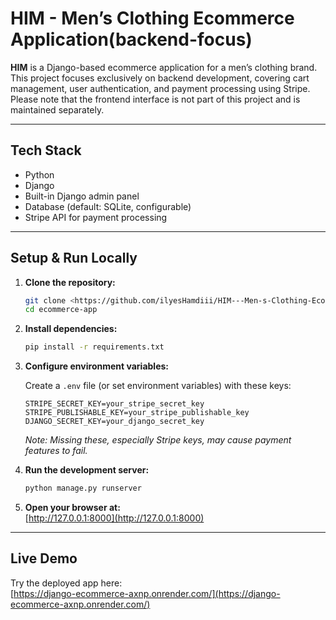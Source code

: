 # HIM - Men’s Clothing Ecommerce Application(backend-focus)

**HIM** is a Django-based ecommerce application for a men’s clothing brand.
This project focuses exclusively on backend development, covering cart management, user authentication, and payment processing using Stripe.
Please note that the frontend interface is not part of this project and is maintained separately.

---

## Tech Stack

- Python
- Django
- Built-in Django admin panel
- Database (default: SQLite, configurable)
- Stripe API for payment processing

---

## Setup & Run Locally

1. **Clone the repository:**
   ```bash
   git clone <https://github.com/ilyesHamdiii/HIM---Men-s-Clothing-Ecommerce-Application.git>
   cd ecommerce-app
   ```
2. **Install dependencies:**
   ```bash
   pip install -r requirements.txt
   ```
3. **Configure environment variables:**

   Create a `.env` file (or set environment variables) with these keys:

   ```
   STRIPE_SECRET_KEY=your_stripe_secret_key
   STRIPE_PUBLISHABLE_KEY=your_stripe_publishable_key
   DJANGO_SECRET_KEY=your_django_secret_key
   ```

   _Note: Missing these, especially Stripe keys, may cause payment features to fail._

4. **Run the development server:**
   ```bash
   python manage.py runserver
   ```
5. **Open your browser at:**  
   [http://127.0.0.1:8000](http://127.0.0.1:8000)

---

## Live Demo

Try the deployed app here:  
[https://django-ecommerce-axnp.onrender.com/](https://django-ecommerce-axnp.onrender.com/)
